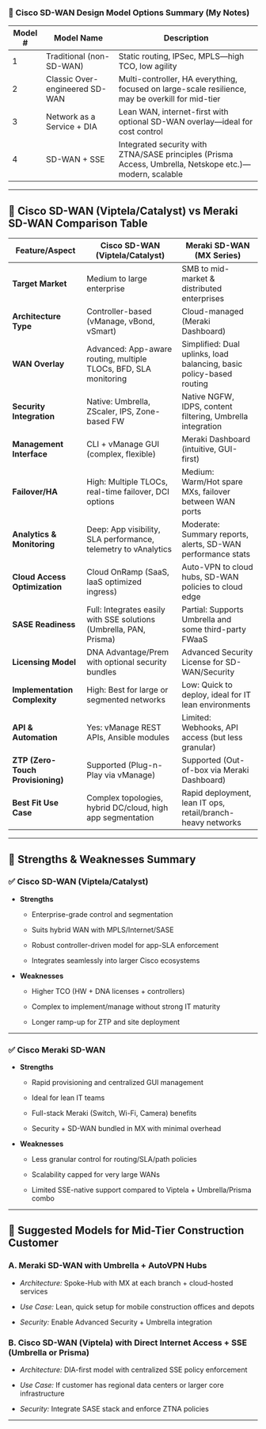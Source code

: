 ### 🔹 Cisco SD-WAN Design Model Options Summary (My Notes)

| Model # | Model Name | Description |
| --- | --- | --- |
| 1 | Traditional (non-SD-WAN) | Static routing, IPSec, MPLS—high TCO, low agility |
| 2 | Classic Over-engineered SD-WAN | Multi-controller, HA everything, focused on large-scale resilience, may be overkill for mid-tier |
| 3 | Network as a Service + DIA | Lean WAN, internet-first with optional SD-WAN overlay—ideal for cost control |
| 4 | SD-WAN + SSE | Integrated security with ZTNA/SASE principles (Prisma Access, Umbrella, Netskope etc.)—modern, scalable |

* * *

🔸 Cisco SD-WAN (Viptela/Catalyst) vs Meraki SD-WAN Comparison Table
--------------------------------------------------------------------

| Feature/Aspect | **Cisco SD-WAN (Viptela/Catalyst)** | **Meraki SD-WAN (MX Series)** |
| --- | --- | --- |
| **Target Market** | Medium to large enterprise | SMB to mid-market & distributed enterprises |
| **Architecture Type** | Controller-based (vManage, vBond, vSmart) | Cloud-managed (Meraki Dashboard) |
| **WAN Overlay** | Advanced: App-aware routing, multiple TLOCs, BFD, SLA monitoring | Simplified: Dual uplinks, load balancing, basic policy-based routing |
| **Security Integration** | Native: Umbrella, ZScaler, IPS, Zone-based FW | Native NGFW, IDPS, content filtering, Umbrella integration |
| **Management Interface** | CLI + vManage GUI (complex, flexible) | Meraki Dashboard (intuitive, GUI-first) |
| **Failover/HA** | High: Multiple TLOCs, real-time failover, DCI options | Medium: Warm/Hot spare MXs, failover between WAN ports |
| **Analytics & Monitoring** | Deep: App visibility, SLA performance, telemetry to vAnalytics | Moderate: Summary reports, alerts, SD-WAN performance stats |
| **Cloud Access Optimization** | Cloud OnRamp (SaaS, IaaS optimized ingress) | Auto-VPN to cloud hubs, SD-WAN policies to cloud edge |
| **SASE Readiness** | Full: Integrates easily with SSE solutions (Umbrella, PAN, Prisma) | Partial: Supports Umbrella and some third-party FWaaS |
| **Licensing Model** | DNA Advantage/Prem with optional security bundles | Advanced Security License for SD-WAN/Security |
| **Implementation Complexity** | High: Best for large or segmented networks | Low: Quick to deploy, ideal for IT lean environments |
| **API & Automation** | Yes: vManage REST APIs, Ansible modules | Limited: Webhooks, API access (but less granular) |
| **ZTP (Zero-Touch Provisioning)** | Supported (Plug-n-Play via vManage) | Supported (Out-of-box via Meraki Dashboard) |
| **Best Fit Use Case** | Complex topologies, hybrid DC/cloud, high app segmentation | Rapid deployment, lean IT ops, retail/branch-heavy networks |

* * *

🔸 Strengths & Weaknesses Summary
---------------------------------

### ✅ Cisco SD-WAN (Viptela/Catalyst)

* **Strengths**
    
    * Enterprise-grade control and segmentation
        
    * Suits hybrid WAN with MPLS/Internet/SASE
        
    * Robust controller-driven model for app-SLA enforcement
        
    * Integrates seamlessly into larger Cisco ecosystems
        
* **Weaknesses**
    
    * Higher TCO (HW + DNA licenses + controllers)
        
    * Complex to implement/manage without strong IT maturity
        
    * Longer ramp-up for ZTP and site deployment
        

* * *

### ✅ Cisco Meraki SD-WAN

* **Strengths**
    
    * Rapid provisioning and centralized GUI management
        
    * Ideal for lean IT teams
        
    * Full-stack Meraki (Switch, Wi-Fi, Camera) benefits
        
    * Security + SD-WAN bundled in MX with minimal overhead
        
* **Weaknesses**
    
    * Less granular control for routing/SLA/path policies
        
    * Scalability capped for very large WANs
        
    * Limited SSE-native support compared to Viptela + Umbrella/Prisma combo
        

* * *

🔸 Suggested Models for Mid-Tier Construction Customer
------------------------------------------------------

### A. **Meraki SD-WAN with Umbrella + AutoVPN Hubs**

* _Architecture:_ Spoke-Hub with MX at each branch + cloud-hosted services
    
* _Use Case:_ Lean, quick setup for mobile construction offices and depots
    
* _Security:_ Enable Advanced Security + Umbrella integration
    

### B. **Cisco SD-WAN (Viptela) with Direct Internet Access + SSE (Umbrella or Prisma)**

* _Architecture:_ DIA-first model with centralized SSE policy enforcement
    
* _Use Case:_ If customer has regional data centers or larger core infrastructure
    
* _Security:_ Integrate SASE stack and enforce ZTNA policies
    

* * *
